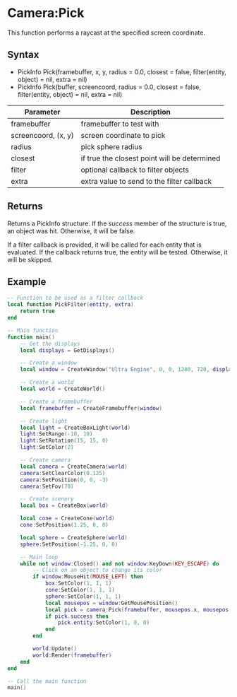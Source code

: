 # Camera:Pick

This function performs a raycast at the specified screen coordinate.

## Syntax

- PickInfo Pick(framebuffer, x, y, radius = 0.0, closest = false, filter(entity, object) = nil, extra = nil)
- PickInfo Pick(buffer, screencoord, radius = 0.0, closest = false, filter(entity, object) = nil, extra = nil)

| Parameter | Description |
| ----- | ----- |
| framebuffer | framebuffer to test with |
| screencoord, (x, y) | screen coordinate to pick |
| radius | pick sphere radius |
| closest | if true the closest point will be determined |
| filter | optional callback to filter objects |
| extra | extra value to send to the filter callback |

## Returns

Returns a PickInfo structure. If the *success* member of the structure is true, an object was hit. Otherwise, it will be false.

If a filter callback is provided, it will be called for each entity that is evaluated. If the callback returns true, the entity will be tested. Otherwise, it will be skipped.

## Example

```lua
-- Function to be used as a filter callback
local function PickFilter(entity, extra)
    return true
end

-- Main function
function main()
    -- Get the displays
    local displays = GetDisplays()

    -- Create a window
    local window = CreateWindow("Ultra Engine", 0, 0, 1280, 720, displays[1], WINDOW_CENTER + WINDOW_TITLEBAR)

    -- Create a world
    local world = CreateWorld()

    -- Create a framebuffer
    local framebuffer = CreateFramebuffer(window)

    -- Create light
    local light = CreateBoxLight(world)
    light:SetRange(-10, 10)
    light:SetRotation(15, 15, 0)
    light:SetColor(2)

    -- Create camera
    local camera = CreateCamera(world)
    camera:SetClearColor(0.125)
    camera:SetPosition(0, 0, -3)
    camera:SetFov(70)

    -- Create scenery
    local box = CreateBox(world)

    local cone = CreateCone(world)
    cone:SetPosition(1.25, 0, 0)

    local sphere = CreateSphere(world)
    sphere:SetPosition(-1.25, 0, 0)

    -- Main loop
    while not window:Closed() and not window:KeyDown(KEY_ESCAPE) do
        -- Click on an object to change its color
        if window:MouseHit(MOUSE_LEFT) then
            box:SetColor(1, 1, 1)
            cone:SetColor(1, 1, 1)
            sphere:SetColor(1, 1, 1)
            local mousepos = window:GetMousePosition()
            local pick = camera:Pick(framebuffer, mousepos.x, mousepos.y, 0, true, PickFilter, nil)
            if pick.success then
                pick.entity:SetColor(1, 0, 0)
            end
        end

        world:Update()
        world:Render(framebuffer)
    end
end

-- Call the main function
main()
```
